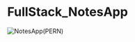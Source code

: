 # FullStack_NotesApp

![NotesApp(PERN)](https://user-images.githubusercontent.com/53406891/198546947-53446183-a06d-427e-aca6-3cf1a719539e.png)

